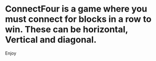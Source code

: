 # ConnectFour is a game where you must connect for blocks in a row to win. These can be horizontal, Vertical and diagonal.
Enjoy
